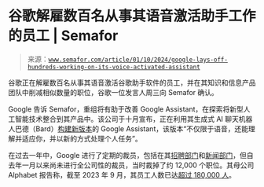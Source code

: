 <!--yml

类别：未分类

日期：2024-05-27 14:42:24

-->

# 谷歌解雇数百名从事其语音激活助手工作的员工 | Semafor

> 来源：[`www.semafor.com/article/01/10/2024/google-lays-off-hundreds-working-on-its-voice-activated-assistant`](https://www.semafor.com/article/01/10/2024/google-lays-off-hundreds-working-on-its-voice-activated-assistant)

谷歌正在解雇数百名从事其语音激活谷歌助手软件的员工，并在其知识和信息产品团队中削减相似数量的职位，谷歌一位发言人周三向 Semafor 确认。

Google 告诉 Semafor，重组将有助于改善 Google Assistant，在探索将新型人工智能技术整合到其产品中。该公司于十月宣布，正在利用其生成式 AI 聊天机器人巴德（Bard）[构建新版本](https://blog.google/products/assistant/google-assistant-bard-generative-ai/)的 Google Assistant，该版本“不仅限于语音，还能理解并适应你，并以新的方式处理个人任务”。

在过去一年中，Google 进行了定期的裁员，包括在其[招聘部门](https://www.semafor.com/article/09/13/2023/google-lays-off-hundreds-on-recruiting-team)和[新闻部门](https://www.cnbc.com/2023/10/18/google-cuts-dozens-of-jobs-in-news-division-.html)，但自去年一月以来尚未进行全公司性的裁员，当时裁掉了约 12,000 个职位。其母公司 Alphabet 报告称，截至 2023 年 9 月，其员工人数已达[超过 180,000 人](https://abc.xyz/assets/c2/3e/0d6d568e4f56a1d14ca6b70c3443/goog-10-q-q3-2023.pdf)。
